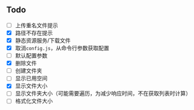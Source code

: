## Todo
 - [ ] 上传重名文件提示
 - [x] 路径不存在提示
 - [x] 静态资源服务/下载文件
 - [x] 取消`config.js`，从命令行参数获取配置
  - [ ] 默认配置参数
 - [x] 删除文件
 - [ ] 创建文件夹
 - [ ] 显示已用空间
 - [x] 显示文件大小
  - [ ] 显示文件夹大小（可能需要遍历，为减少响应时间，不在获取列表时计算）
  - [ ] 格式化文件大小